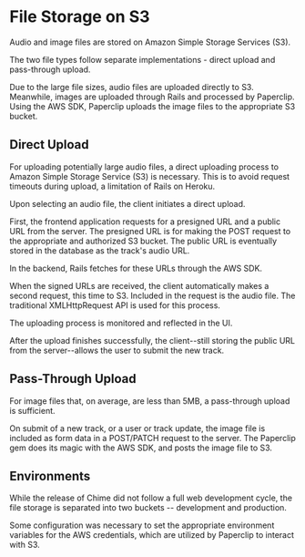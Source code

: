 # File Storage on S3

Audio and image files are stored on Amazon Simple Storage Services (S3).

The two file types follow separate implementations - direct upload and pass-through upload.

Due to the large file sizes, audio files are uploaded directly to S3. Meanwhile, images are uploaded through Rails and processed by Paperclip. Using the AWS SDK, Paperclip uploads the image files to the appropriate S3 bucket.

## Direct Upload

For uploading potentially large audio files, a direct uploading process to Amazon Simple Storage Service (S3) is necessary. This is to avoid request timeouts during upload, a limitation of Rails on Heroku.

Upon selecting an audio file, the client initiates a direct upload.

First, the frontend application requests for a presigned URL and a public URL from the server. The presigned URL is for making the POST request to the appropriate and authorized S3 bucket. The public URL is eventually stored in the database as the track's audio URL.

In the backend, Rails fetches for these URLs through the AWS SDK.

When the signed URLs are received, the client automatically makes a second request, this time to S3. Included in the request is the audio file. The traditional XMLHttpRequest API is used for this process.

The uploading process is monitored and reflected in the UI.

After the upload finishes successfully, the client--still storing the public URL from the server--allows the user to submit the new track.

## Pass-Through Upload

For image files that, on average, are less than 5MB, a pass-through upload is sufficient.

On submit of a new track, or a user or track update, the image file is included as form data in a POST/PATCH request to the server. The Paperclip gem does its magic with the AWS SDK, and posts the image file to S3.

## Environments

While the release of Chime did not follow a full web development cycle, the file storage is separated into two buckets -- development and production.

Some configuration was necessary to set the appropriate environment variables for the AWS credentials, which are utilized by Paperclip to interact with S3.
